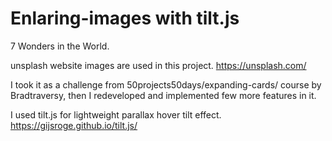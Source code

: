 # Enlaring-images with tilt.js

7 Wonders in the World. 

unsplash website images are used in this project. https://unsplash.com/

I took it as a challenge from 50projects50days/expanding-cards/ course by Bradtraversy, then I redeveloped and implemented few more features in it. 

I used tilt.js for lightweight parallax hover tilt effect. https://gijsroge.github.io/tilt.js/ 

